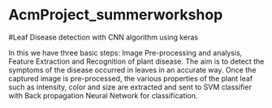 # AcmProject_summerworkshop
#Leaf Disease detection with CNN algorithm using keras
 
In this we have three basic steps: Image Pre-processing and analysis, Feature Extraction and Recognition of plant disease. 
 The aim is to detect the symptoms of the disease occurred in leaves in an accurate way. Once the captured image is pre-processed, the various properties of the plant leaf such as   intensity, color and size are extracted and sent to SVM classifier with Back propagation Neural Network for classification. 


	
